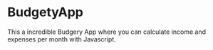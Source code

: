 # BudgetyApp
This a incredible Budgery App where you can calculate income and expenses per month with Javascript.
